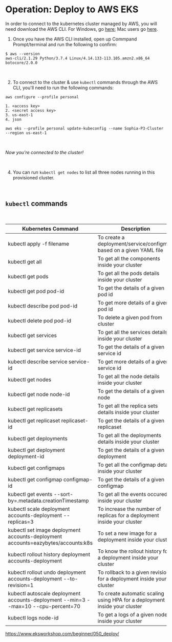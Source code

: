 # Operation: Deploy to AWS EKS
In order to connect to the kubernetes cluster managed by AWS, you will need download the AWS CLI.  For Windows, go [here](https://docs.aws.amazon.com/cli/latest/userguide/install-cliv2-windows.html); Mac  users go [here](https://docs.aws.amazon.com/cli/latest/userguide/install-cliv2-mac.html).

1. Once you have the AWS CLI installed, open up Commpand Prompt/terminal and run the following to confirm:

```
$ aws --version
aws-cli/2.1.29 Python/3.7.4 Linux/4.14.133-113.105.amzn2.x86_64 botocore/2.0.0
```

<br>

2. To connect to the cluster & use `kubectl` commands through the AWS CLI, you'll need to run the following commands:

```
aws configure --profile personal 

1. <access key> 
2. <secret access key> 
3. us-east-1 
4. json 

aws eks --profile personal update-kubeconfig --name Sophia-P3-Cluster --region us-east-1
```

<br>

*Now you're connected to the cluster!*

<br>

4. You can run `kubectl get nodes` to list all three nodes running in this provisioned cluster.

<br>

## `kubectl` commands

<br>

|     Kubernetes Command       |     Description          |
| ------------- | ------------- |
| kubectl apply -f filename | To create a deployment/service/configmap based on a given YAML file |
| kubectl get all | To get all the components inside your cluster |
| kubectl get pods | To get all the pods details inside your cluster |
| kubectl get pod pod-id | To get the details of a given pod id |
| kubectl describe pod pod-id | To get more details of a given pod id |
| kubectl delete pod pod-id | To delete a given pod from cluster |
| kubectl get services | To get all the services details inside your cluster |
| kubectl get service service-id | To get the details of a given service id |
| kubectl describe service service-id | To get more details of a given service id |
| kubectl get nodes | To get all the node details inside your cluster |
| kubectl get node node-id | To get the details of a given node |
| kubectl get replicasets | To get all the replica sets details inside your cluster |
| kubectl get replicaset replicaset-id | To get the details of a given replicaset |
| kubectl get deployments | To get all the deployments details inside your cluster |
| kubectl get deployment deployment-id | To get the details of a given deployment |
| kubectl get configmaps | To get all the configmap details inside your cluster |
| kubectl get configmap configmap-id | To get the details of a given configmap |
| kubectl get events --sort-by=.metadata.creationTimestamp | To get all the events occured inside your cluster |
| kubectl scale deployment accounts-deployment --replicas=3 | To increase the number of replicas for a deployment inside your cluster |
| kubectl set image deployment accounts-deployment accounts=eazybytes/accounts:k8s | To set a new image for a deployment inside your cluster |
| kubectl rollout history deployment accounts-deployment | To know the rollout history for a deployment inside your cluster |
| kubectl rollout undo deployment accounts-deployment --to-revision=1 | To rollback to a given revision for a deployment inside your cluster |
| kubectl autoscale deployment accounts-deployment --min=3 --max=10 --cpu-percent=70 | To create automatic scaling using HPA for a deployment inside your cluster |
| kubectl logs node-id | To get a logs of a given node inside your cluster |


https://www.eksworkshop.com/beginner/050_deploy/
